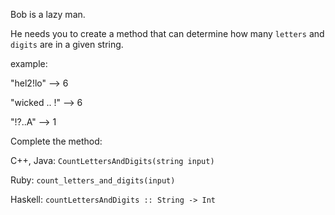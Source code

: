 Bob is a lazy man. 

He needs you to create a method that can determine how many ```letters``` and ```digits``` are in a given string.



example:

"hel2!lo" --> 6

"wicked .. !" --> 6

"!?..A" --> 1

Complete the method:

C++, Java: ```CountLettersAndDigits(string input)```

Ruby: ```count_letters_and_digits(input)```

Haskell: `countLettersAndDigits :: String -> Int`

